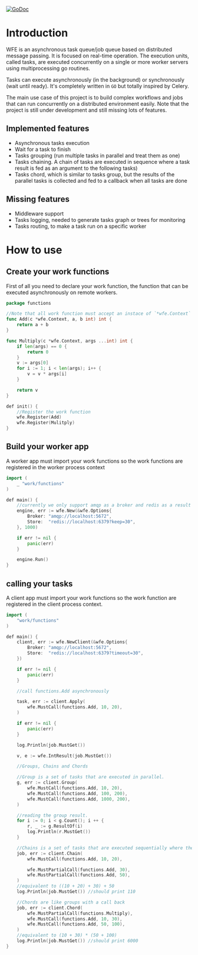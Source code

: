 [![GoDoc](https://godoc.org/bitbucket.org/conictus/wfe?status.svg)](https://godoc.org/bitbucket.org/conictus/wfe)

# Introduction
WFE is an asynchronous task queue/job queue based on distributed message passing. It is focused on real-time operation.
The execution units, called tasks, are executed concurrently on a single or more worker servers using multiprocessing go routines.

Tasks can execute asynchronously (in the background) or synchronously (wait until ready).
It's completely written in `GO` but totally inspired by Celery.

The main use case of this project is to build complex workflows and jobs that can run concurrently on a distributed environment easily. Note
that the project is still under development and still missing lots of features.

## Implemented features
* Asynchronous tasks execution
* Wait for a task to finish
* Tasks grouping (run multiple tasks in parallel and treat them as one)
* Tasks chaining. A chain of tasks are executed in sequence where a task result is fed as an argument to the following tasks)
* Tasks chord, which is similar to tasks group, but the results of the parallel tasks is collected and fed to a callback when all tasks are done

## Missing features
* Middleware support
* Tasks logging, needed to generate tasks graph or trees for monitoring
* Tasks routing, to make a task run on a specific worker

# How to use

## Create your work functions
First of all you need to declare your work function, the function that can be executed asynchronously on remote workers.
```go
package functions

//Note that all work function must accept an instace of `*wfe.Context` as first argument
func Add(c *wfe.Context, a, b int) int {
    return a + b
}

func Multiply(c *wfe.Context, args ...int) int {
    if len(args) == 0 {
        return 0
    }
    v := args[0]
    for i := 1; i < len(args); i++ {
        v = v * args[i]
    }

    return v
}

def init() {
    //Register the work function
    wfe.Register(Add)
    wfe.Register(Mulitply)
}
```
## Build your worker app
A worker app must import your work functions so the work functions are registered in the worker process context
```go
import (
    _ "work/functions"
)

def main() {
    //currently we only support amqp as a broker and redis as a result store
    engine, err := wfe.New(&wfe.Options{
        Broker: "amqp://localhost:5672",
        Store:  "redis://localhost:6379?keep=30",
    }, 1000)

    if err != nil {
        panic(err)
    }

    engine.Run()
}
```
## calling your tasks
A client app must import your work functions so the work function are registered in the client process context.
```go
import (
    "work/functions"
)

def main() {
    client, err := wfe.NewClient(&wfe.Options{
        Broker: "amqp://localhost:5672",
        Store:  "redis://localhost:6379?timeout=30",
    })

    if err != nil {
        panic(err)
    }

    //call functions.Add asynchronously

    task, err := client.Apply(
        wfe.MustCall(functions.Add, 10, 20),
    )

    if err != nil {
        panic(err)
    }

    log.Println(job.MustGet())

    v, e := wfe.IntResult(job.MustGet())

    //Groups, Chains and Chords

    //Group is a set of tasks that are executed in parallel.
    g, err := client.Group(
        wfe.MustCall(functions.Add, 10, 20),
        wfe.MustCall(functions.Add, 100, 200),
        wfe.MustCall(functions.Add, 1000, 200),
    )

    //reading the group result.
    for i := 0; i < g.Count(); i ++ {
        r, _ := g.ResultOf(i)
        log.Println(r.MustGet())
    }

    //Chains is a set of tasks that are executed sequentially where the first task argument is fed to the next one, and so on. until the entire chain is resolved.
    job, err := client.Chain(
        wfe.MustCall(functions.Add, 10, 20),

        wfe.MustPartialCall(functions.Add, 30),
        wfe.MustPartialCall(functions.Add, 50),
    )
    //equivalent to ((10 + 20) + 30) + 50
    log.Println(job.MustGet()) //should print 110

    //Chords are like groups with a call back
    job, err := client.Chord(
        wfe.MustPartialCall(functions.Multiply),
        wfe.MustCall(functions.Add, 10, 30),
        wfe.MustCall(functions.Add, 50, 100),
    )
    //equivalent to (10 + 30) * (50 + 100)
    log.Println(job.MustGet()) //should print 6000
}
```